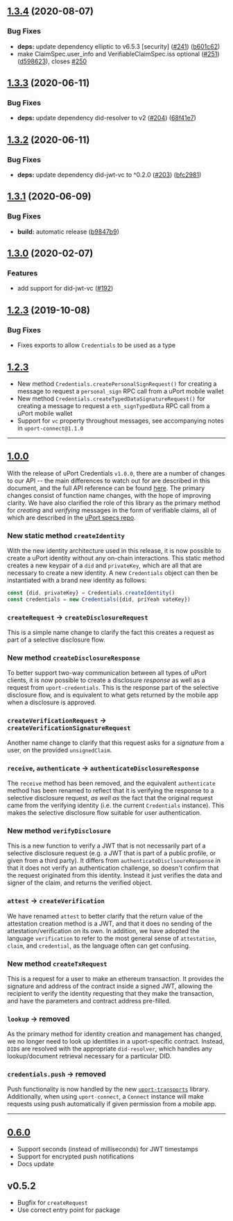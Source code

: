 ## [1.3.4](https://github.com/uport-project/uport-credentials/compare/1.3.3...1.3.4) (2020-08-07)


### Bug Fixes

* **deps:** update dependency elliptic to v6.5.3 [security] ([#241](https://github.com/uport-project/uport-credentials/issues/241)) ([b601c62](https://github.com/uport-project/uport-credentials/commit/b601c625ff3d7ae84ba2acc51e82aa6c5ef8ed21))
* make ClaimSpec.user_info and VerifiableClaimSpec.iss optional ([#251](https://github.com/uport-project/uport-credentials/issues/251)) ([d598623](https://github.com/uport-project/uport-credentials/commit/d598623d3a1c0d2dfbfd1b1ed0ad3756614016e4)), closes [#250](https://github.com/uport-project/uport-credentials/issues/250)

## [1.3.3](https://github.com/uport-project/uport-credentials/compare/1.3.2...1.3.3) (2020-06-11)


### Bug Fixes

* **deps:** update dependency did-resolver to v2 ([#204](https://github.com/uport-project/uport-credentials/issues/204)) ([68f41e7](https://github.com/uport-project/uport-credentials/commit/68f41e7a743d4d07394f38642e2d05956919963e))

## [1.3.2](https://github.com/uport-project/uport-credentials/compare/1.3.1...1.3.2) (2020-06-11)


### Bug Fixes

* **deps:** update dependency did-jwt-vc to ^0.2.0 ([#203](https://github.com/uport-project/uport-credentials/issues/203)) ([bfc2981](https://github.com/uport-project/uport-credentials/commit/bfc298151a61496e30874174fd8b0d7ffdaefb6d))

## [1.3.1](https://github.com/uport-project/uport-credentials/compare/1.3.0...1.3.1) (2020-06-09)


### Bug Fixes

* **build:** automatic release ([b9847b9](https://github.com/uport-project/uport-credentials/commit/b9847b9bd22ce5028f666af195097e81d350ff2e))

## [1.3.0](https://github.com/uport-project/uport-credentials/compare/v1.2.3...1.3.0) (2020-02-07)


### Features

* add support for did-jwt-vc ([#192](https://github.com/uport-project/uport-credentials/issues/192))

## [1.2.3](https://github.com/uport-project/uport-credentials/compare/v1.1.0...v1.2.3) (2019-10-08)


### Bug Fixes

* Fixes exports to allow `Credentials` to be used as a type

## [1.2.3](https://github.com/uport-project/uport-credentials/compare/v1.0.0...v1.1.0)
* New method `Credentials.createPersonalSignRequest()` for creating a message to request a `personal_sign` RPC call from a uPort mobile wallet
* New method `Credentials.createTypedDataSignatureRequest()` for creating a message to request a `eth_signTypedData` RPC call from a uPort mobile wallet
* Support for `vc` property throughout messages, see accompanying notes in `uport-connect@1.1.0`

----------------------------------------------------------------------------

## [1.0.0](https://github.com/uport-project/uport-credentials/compare/r0.6.0...v1.0.0)

With the release of uPort Credentials `v1.0.0`, there are a number of changes to our API -- the main differences to watch out for are described in this document, and the full API reference can be found [here](https://developer.uport.me/uport-js/reference/index). The primary changes consist of function name changes, with the hope of improving clarity. We have also clarified the role of this library as the primary method for *creating* and *verifying* messages in the form of verifiable claims, all of which are described in the [uPort specs repo](https://github.com/uport-project/specs).

### New static method `createIdentity`
With the new identity architecture used in this release, it is now possible to create a uPort identity without any on-chain interactions. This static method creates a new keypair of a `did` and `privateKey`, which are all that are necessary to create a new identity. A new `Credentials` object can then be instantiated with a brand new identity as follows:
```javascript
const {did, privateKey} = Credentials.createIdentity()
const credentials = new Credentials({did, priYeah vateKey})
```

### `createRequest` -> `createDisclosureRequest`
This is a simple name change to clarify the fact this creates a request as part of a selective disclosure flow.

### New method `createDisclosureResponse`
To better support two-way communication between all types of uPort clients, it is now possible to create a disclosure *response* as well as a request from `uport-credentials`. This is the response part of the selective disclosure flow, and is equivalent to what gets returned by the mobile app when a disclosure is approved.

### `createVerificationRequest` -> `createVerificationSignatureRequest`
Another name change to clarify that this request asks for a *signature* from a user, on the provided `unsignedClaim`. 

### `receive`, `authenticate` -> `authenticateDisclosureResponse`
The `receive` method has been removed, and the equivalent `authenticate` method has been renamed to reflect that it is verifying the response to a selective disclosure request, *as well as* the fact that the original request came from the verifying identity (i.e. the current `Credentials` instance). This makes the selective disclosure flow suitable for user authentication.

### New method `verifyDisclosure`
This is a new function to verify a JWT that is not necessarily part of a selective disclosure request (e.g. a JWT that is part of a public profile, or given from a third party). It differs from `authenticateDisclsoureResponse` in that it does not verify an authentication challenge, so doesn't confirm that the request originated from this identity. Instead it just verifies the data and signer of the claim, and returns the verified object.

### `attest` -> `createVerification`
We have renamed `attest` to better clarify that the return value of the attestation creation method is a JWT, and that it does no sending of the attestation/verification on its own. In addition, we have adopted the language `verification` to refer to the most general sense of `attestation`, `claim`, and `credential`, as the language often can get confusing.

### New method `createTxRequest`
This is a request for a user to make an ethereum transaction. It provides the signature and address of the contract inside a signed JWT, allowing the recipient to verify the identity requesting that they make the transaction, and have the parameters and contract address pre-filled.

### `lookup` -> **removed**
As the primary method for identity creation and management has changed, we no longer need to look up identities in a uport-specific contract. Instead, `DID`s are resolved with the appropriate `did-resolver`, which handles any lookup/document retrieval necessary for a particular DID. 

### `credentials.push` -> **removed**
Push functionality is now handled by the new [`uport-transports`](https://github.com/uport-project/uport-transports) library. Additionally, when using `uport-connect`, a `Connect` instance will make requests using push automatically if given permission from a mobile app.

----------------------------------------------------------------------------
## [0.6.0](https://github.com/uport-project/uport-credentials/compare/r0.5.2...r0.6.0)
* Support seconds (instead of milliseconds) for JWT timestamps
* Support for encrypted push notifications
* Docs update

## v0.5.2
* Bugfix for `createRequest`
* Use correct entry point for package
